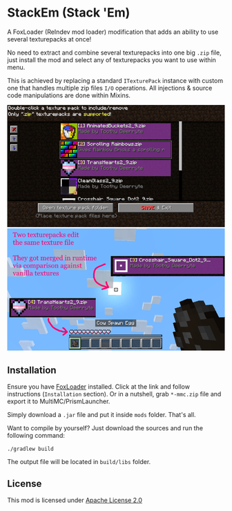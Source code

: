 # StackEm (Stack 'Em)

A FoxLoader (ReIndev mod loader) modification that adds an ability to use several texturepacks at once!

No need to extract and combine several texturepacks into one big `.zip` file, just install the mod and select any of texturepacks you want to use within menu.

This is achieved by replacing a standard `ITexturePack` instance with custom one that handles multiple zip files `I/O` operations. All injections & source code manipulations are done within Mixins.

![Texturepacks menu GUI](https://github.com/tracystacktrace/StackEm/raw/main/docs/showcase_1.png)
![Showcase of gluing system](https://github.com/tracystacktrace/StackEm/raw/main/docs/showcase_2.png)

## Installation

Ensure you have [FoxLoader](https://github.com/Fox2Code/FoxLoader) installed. Click at the link and follow instructions (`Installation` section). Or in a nutshell, grab `*-mmc.zip` file and export it to MultiMC/PrismLauncher.

Simply download a `.jar` file and put it inside `mods` folder. That's all.

Want to compile by yourself? Just download the sources and run the following command:
```shell
./gradlew build
```

The output file will be located in `build/libs` folder.

## License

This mod is licensed under [Apache License 2.0](https://github.com/tracystacktrace/StackEm/blob/main/LICENSE)